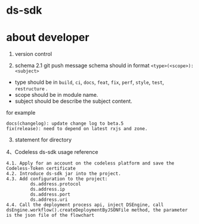 # ds-sdk
# about developer

1. version control

2. schema
2.1 git push message schema should in format `<type>(<scope>): <subject>`
- type should be in `build`, `ci`, `docs`, `feat`, `fix`, `perf`, `style`, `test`, `restructure` .
- scope should be in module name.
- subject should be describe the subject content.

for example 
```
docs(changelog): update change log to beta.5
fix(release): need to depend on latest rxjs and zone.
```

3. statement for directory

4、Codeless ds-sdk usage reference
```
4.1. Apply for an account on the codeless platform and save the Codeless-Token certificate
4.2. Introduce ds-sdk jar into the project.
4.3. Add configuration to the project:
         ds.address.protocol
         ds.address.ip
         ds.address.port
         ds.address.uri
4.4. Call the deployment process api, inject DSEngine, call dsEngine.workflow().createDeploymentByJSONFile method, the parameter is the json file of the flowchart
```
